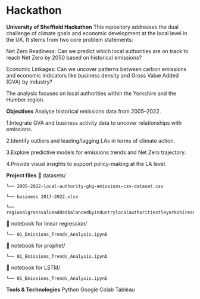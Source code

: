 # Hackathon
**University of Sheffield Hackathon**
This repository addresses the dual challenge of climate goals and economic development at the local level in the UK. It stems from two core problem statements:

Net Zero Readiness: Can we predict which local authorities are on track to reach Net Zero by 2050 based on historical emissions?

Economic Linkages: Can we uncover patterns between carbon emissions and economic indicators like business density and Gross Value Added (GVA) by industry?

The analysis focuses on local authorities within the Yorkshire and the Humber region.

**Objectives**
Analyse historical emissions data from 2005–2022.

1.Integrate GVA and business activity data to uncover relationships with emissions.

2.Identify outliers and leading/lagging LAs in terms of climate action.

3.Explore predictive models for emissions trends and Net Zero trajectory.

4.Provide visual insights to support policy-making at the LA level.

**Project files**
📂 datasets/

    └── 2005-2022-local-authority-ghg-emissions-csv-dataset.csv
    
    └── business 2017-2022.xlsx
    
    └── regionalgrossvalueaddedbalancedbyindustrylocalauthoritiestleyorkshireandthehumber.xlsx

📂 notebook for linear regression/

    └── 01_Emissions_Trends_Analysis.ipynb
    
   
📂 notebook for prophet/

    └── 01_Emissions_Trends_Analysis.ipynb


📂 notebook for LSTM/

    └── 01_Emissions_Trends_Analysis.ipynb
    


**Tools & Technologies**
Python
Google Colab
Tableau 


